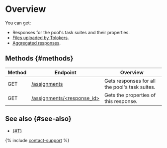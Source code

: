 # Overview

You can get:

- Responses for the pool's task suites and their properties.
- [Files uploaded by Tolokers](attachments.md).
- [Aggregated responses](aggregated-solutions.md).

## Methods {#methods}

Method | Endpoint | Overview
----- | ----- | -----
GET | [/assignments](result.md) | Gets responses for all the pool's task suites.
GET | [/assignments/<response_id>](get-assignment-id.md) | Gets the properties of this response.

## See also {#see-also}

- [{#T}](../../guide/concepts/result-of-eval.md)

{% include [contact-support](../../guide/_includes/contact-support.md) %}